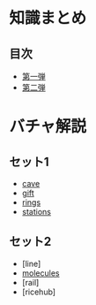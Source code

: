 # 知識まとめ

## 目次

- [第一弾](https://github.com/nxteru/Competitive-Programming/blob/main/first/index.md)
- [第二弾](https://github.com/nxteru/Competitive-Programming/blob/main/second/index.md)

# バチャ解説

## セット1
- [cave](https://github.com/nxteru/Competitive-Programming/blob/main/EGOI/cave.md)
- [gift](https://github.com/nxteru/Competitive-Programming/blob/main/EGOI/gift.md)
- [rings](https://github.com/nxteru/Competitive-Programming/blob/main/EGOI/rings.md)
- [stations](https://github.com/nxteru/Competitive-Programming/blob/main/EGOI/stations.md) 

## セット2
- [line]
- [molecules](https://github.com/nxteru/Competitive-Programming/blob/main/EGOI/molecules.md)
- [rail]
- [ricehub]
